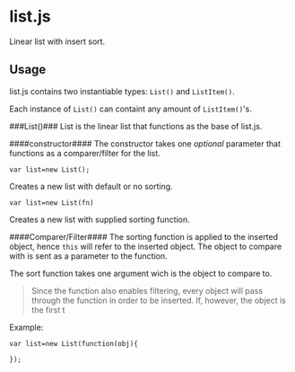 list.js
=======
Linear list with insert sort.

  Usage
---------
list.js contains two instantiable types: ```List()``` and ```ListItem()```.

Each instance of ```List()``` can containt any amount of ```ListItem()```'s.

###List()###
List is the linear list that functions as the base of list.js.

####constructor####
The constructor takes one _optional_ parameter that functions as a comparer/filter for the list.
````
var list=new List();
````
Creates a new list with default or no sorting.
```
var list=new List(fn)
```
Creates a new list with supplied sorting function.

####Comparer/Filter####
The sorting function is applied to the inserted object, hence ```this``` will refer to the inserted object. 
The object to compare with is sent as a parameter to the function.

The sort function takes one argument wich is the object to compare to.
>Since the function also enables filtering, every object will pass through the function in order to be inserted. If, however, the object is the first t

Example:
````
var list=new List(function(obj){
  
});
